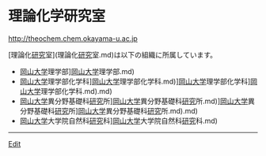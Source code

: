 # 理論化学研究室

http://theochem.chem.okayama-u.ac.jp

[理論化[研究](研究.md)室](理論化[研究](研究.md)室.md)は以下の組織に所属しています。


* [岡山大学](岡山大学.md)理学部][岡山大学](岡山大学.md)理学部.md)
* [岡山大学](岡山大学.md)理学部化学科][岡山大学](岡山大学.md)理学部化学科.md)][岡山大学](岡山大学.md)理学部化学科][岡山大学](岡山大学.md)理学部化学科.md).md)
* [岡山大学](岡山大学.md)異分野基礎科[研究](研究.md)所][岡山大学](岡山大学.md)異分野基礎科[研究](研究.md)所.md)][岡山大学](岡山大学.md)異分野基礎科[研究](研究.md)所][岡山大学](岡山大学.md)異分野基礎科[研究](研究.md)所.md).md)
* [岡山大学](岡山大学.md)大学院自然科[研究](研究.md)科][岡山大学](岡山大学.md)大学院自然科[研究](研究.md)科.md)





----
[Edit](https://github.com/vitroid/vitroid.github.io/edit/master/MD/理論化学研究室.md)
